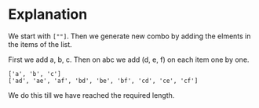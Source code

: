 # Explanation

We start with `[""]`. Then we generate new combo by adding the elments in the items of the list.

First we add a, b, c.
Then on abc we add (d, e, f) on each item one by one.

```
['a', 'b', 'c']
['ad', 'ae', 'af', 'bd', 'be', 'bf', 'cd', 'ce', 'cf']

```

We do this till we have reached the required length.


